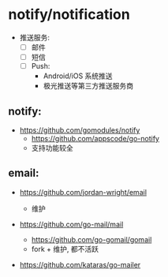 

# notify/notification

- 推送服务:
    - [ ] 邮件
    - [ ] 短信
    - [ ] Push: 
        - Android/iOS 系统推送
        - 极光推送等第三方推送服务商


## notify:

- https://github.com/gomodules/notify
    - https://github.com/appscode/go-notify
    - 支持功能较全

## email: 

- https://github.com/jordan-wright/email
    - 维护
- https://github.com/go-mail/mail
    - https://github.com/go-gomail/gomail
    - fork + 维护, 都不活跃

- https://github.com/kataras/go-mailer




